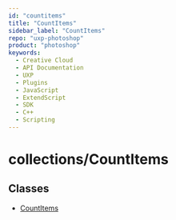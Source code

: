 ```yaml
---
id: "countitems"
title: "CountItems"
sidebar_label: "CountItems"
repo: "uxp-photoshop"
product: "photoshop"
keywords:
  - Creative Cloud
  - API Documentation
  - UXP
  - Plugins
  - JavaScript
  - ExtendScript
  - SDK
  - C++
  - Scripting
---
```


# collections/CountItems

## Classes

- [CountItems](/ps_reference/classes/countitems/)
